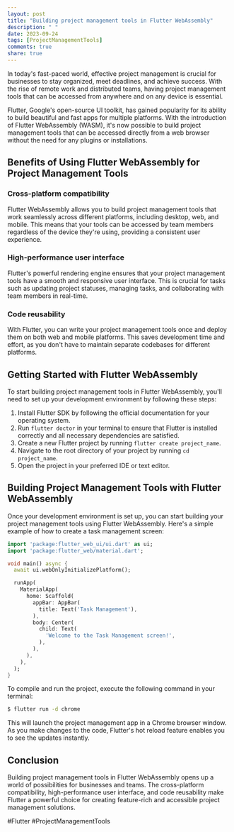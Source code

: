 ```yaml
---
layout: post
title: "Building project management tools in Flutter WebAssembly"
description: " "
date: 2023-09-24
tags: [ProjectManagementTools]
comments: true
share: true
---
```


In today's fast-paced world, effective project management is crucial for businesses to stay organized, meet deadlines, and achieve success. With the rise of remote work and distributed teams, having project management tools that can be accessed from anywhere and on any device is essential.

Flutter, Google's open-source UI toolkit, has gained popularity for its ability to build beautiful and fast apps for multiple platforms. With the introduction of Flutter WebAssembly (WASM), it's now possible to build project management tools that can be accessed directly from a web browser without the need for any plugins or installations.

## Benefits of Using Flutter WebAssembly for Project Management Tools

### Cross-platform compatibility
Flutter WebAssembly allows you to build project management tools that work seamlessly across different platforms, including desktop, web, and mobile. This means that your tools can be accessed by team members regardless of the device they're using, providing a consistent user experience.

### High-performance user interface
Flutter's powerful rendering engine ensures that your project management tools have a smooth and responsive user interface. This is crucial for tasks such as updating project statuses, managing tasks, and collaborating with team members in real-time.

### Code reusability
With Flutter, you can write your project management tools once and deploy them on both web and mobile platforms. This saves development time and effort, as you don't have to maintain separate codebases for different platforms.

## Getting Started with Flutter WebAssembly

To start building project management tools in Flutter WebAssembly, you'll need to set up your development environment by following these steps:

1. Install Flutter SDK by following the official documentation for your operating system.
2. Run `flutter doctor` in your terminal to ensure that Flutter is installed correctly and all necessary dependencies are satisfied.
3. Create a new Flutter project by running `flutter create project_name`.
4. Navigate to the root directory of your project by running `cd project_name`.
5. Open the project in your preferred IDE or text editor.

## Building Project Management Tools with Flutter WebAssembly

Once your development environment is set up, you can start building your project management tools using Flutter WebAssembly. Here's a simple example of how to create a task management screen:

```dart
import 'package:flutter_web_ui/ui.dart' as ui;
import 'package:flutter_web/material.dart';

void main() async {
  await ui.webOnlyInitializePlatform();

  runApp(
    MaterialApp(
      home: Scaffold(
        appBar: AppBar(
          title: Text('Task Management'),
        ),
        body: Center(
          child: Text(
            'Welcome to the Task Management screen!',
          ),
        ),
      ),
    ),
  );
}
```

To compile and run the project, execute the following command in your terminal:

```bash
$ flutter run -d chrome
```

This will launch the project management app in a Chrome browser window. As you make changes to the code, Flutter's hot reload feature enables you to see the updates instantly.

## Conclusion

Building project management tools in Flutter WebAssembly opens up a world of possibilities for businesses and teams. The cross-platform compatibility, high-performance user interface, and code reusability make Flutter a powerful choice for creating feature-rich and accessible project management solutions.

#Flutter #ProjectManagementTools